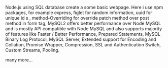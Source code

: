 Node.js using SQL database create a some basic webpage. Here i use npm packages, for example express, figlet for random information, uuid for unique id s , method-Overriding for override patch method over post method in form tag,
MySQL2 offers better performance over Node MySQL and is mostly API compatible with Node MySQL and also supports majority of features like  Faster / Better Performance, Prepared Statements,
MySQL Binary Log Protocol, MySQL Server, Extended support for Encoding and Collation, Promise Wrapper, Compression, SSL and Authentication Switch, Custom Streams, Pooling.

many more...
